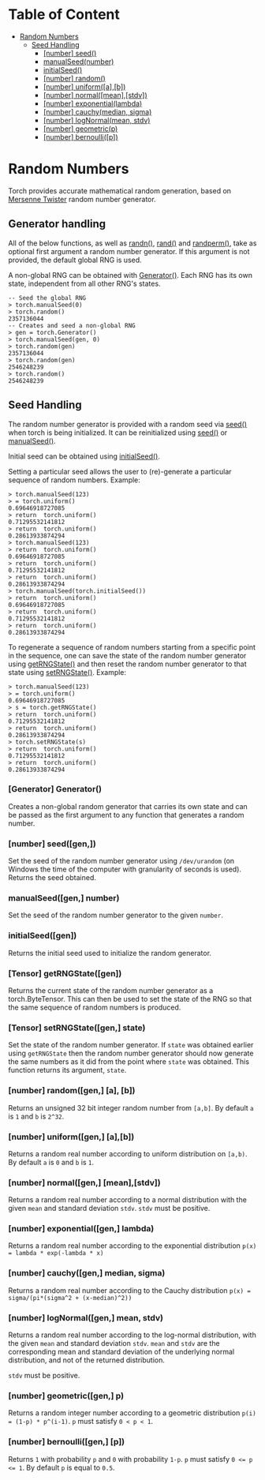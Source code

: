 <!-- START doctoc generated TOC please keep comment here to allow auto update -->
<!-- DON'T EDIT THIS SECTION, INSTEAD RE-RUN doctoc TO UPDATE -->
# Table of Content

- [Random Numbers](#random-numbers)
  - [Seed Handling](#seed-handling)
    - [[number] seed()](#number-seed)
    - [manualSeed(number)](#manualseednumber)
    - [initialSeed()](#initialseed)
    - [[number] random()](#number-random)
    - [[number] uniform([a],[b])](#number-uniformab)
    - [[number] normal([mean],[stdv])](#number-normalmeanstdv)
    - [[number] exponential(lambda)](#number-exponentiallambda)
    - [[number] cauchy(median, sigma)](#number-cauchymedian-sigma)
    - [[number] logNormal(mean, stdv)](#number-lognormalmean-stdv)
    - [[number] geometric(p)](#number-geometricp)
    - [[number] bernoulli([p])](#number-bernoullip)

<!-- END doctoc generated TOC please keep comment here to allow auto update -->

<a name="torch.random.dok"></a>
# Random Numbers #

Torch provides accurate mathematical random generation, based on
[Mersenne Twister](http://www.math.sci.hiroshima-u.ac.jp/~m-mat/MT/emt.html)
random number generator.

<a name=":torch.gen.dok"></a>
## Generator handling ##

All of the below functions, as well as [randn()](maths.md#torch.randn),
[rand()](maths.md#torch.rand) and [randperm()](maths.md#torch.randperm),
take as optional first argument a random number generator.
If this argument is not provided, the default global RNG is used.

A non-global RNG can be obtained with [Generator()](#torch.Generator).
Each RNG has its own state, independent from all other RNG's states.

```
-- Seed the global RNG
> torch.manualSeed(0)
> torch.random()
2357136044
-- Creates and seed a non-global RNG
> gen = torch.Generator()
> torch.manualSeed(gen, 0)
> torch.random(gen)
2357136044
> torch.random(gen)
2546248239
> torch.random()
2546248239
```

<a name=":torch.seed.dok"></a>
## Seed Handling ##

The random number generator is provided with a random seed via
[seed()](#torch.seed) when torch is being initialized. It can be
reinitialized using [seed()](#torch.seed) or [manualSeed()](#torch.manualSeed).

Initial seed can be obtained using [initialSeed()](#torch.initialSeed).

Setting a particular seed allows the user to (re)-generate a particular sequence
of random numbers. Example:

```
> torch.manualSeed(123)
> = torch.uniform()
0.69646918727085
> return  torch.uniform()
0.71295532141812
> return  torch.uniform()
0.28613933874294
> torch.manualSeed(123)
> return  torch.uniform()
0.69646918727085
> return  torch.uniform()
0.71295532141812
> return  torch.uniform()
0.28613933874294
> torch.manualSeed(torch.initialSeed())
> return  torch.uniform()
0.69646918727085
> return  torch.uniform()
0.71295532141812
> return  torch.uniform()
0.28613933874294
```

To regenerate a sequence of random numbers starting from a specific point
in the sequence, one can save the state of the random number generator
using [getRNGState()](#torch.getRNGState) and then reset the random number
generator to that state using [setRNGState()](#torch.setRNGState). Example:

```
> torch.manualSeed(123)
> = torch.uniform()
0.69646918727085
> s = torch.getRNGState()
> return  torch.uniform()
0.71295532141812
> return  torch.uniform()
0.28613933874294
> torch.setRNGState(s)
> return  torch.uniform()
0.71295532141812
> return  torch.uniform()
0.28613933874294
```

<a name="torch.Generator"></a>
### [Generator] Generator() ###

Creates a non-global random generator that carries its own state and can be
passed as the first argument to any function that generates a random number.

<a name="torch.seed"></a>
### [number] seed([gen,]) ###

Set the seed of the random number generator using `/dev/urandom`
(on Windows the time of the computer with granularity of seconds is used).
Returns the seed obtained.

<a name="torch.manualSeed"></a>
### manualSeed([gen,] number) ###

Set the seed of the random number generator to the given `number`.

<a name="torch.initialSeed"></a>
### initialSeed([gen]) ###

Returns the initial seed used to initialize the random generator.

<a name="torch.getRNGState"></a>
### [Tensor] getRNGState([gen]) ###
Returns the current state of the random number generator as a torch.ByteTensor.
This can then be used to set the state of the RNG so that the same sequence of
random numbers is produced.

<a name="torch.setRNGState"></a>
### [Tensor] setRNGState([gen,] state) ###
Set the state of the random number generator. If `state` was obtained earlier
using `getRNGState` then the random number generator should now generate the
same numbers as it did from the point where `state` was obtained. This function
returns its argument, `state`.

<a name="torch.random"></a>
### [number] random([gen,] [a], [b]) ###

Returns an unsigned 32 bit integer random number from `[a,b]`. By default `a` is `1` and `b` is `2^32`.

<a name="torch.uniform"></a>
### [number] uniform([gen,] [a],[b]) ###

Returns a random real number according to uniform distribution on `[a,b)`. By default `a` is `0` and `b` is `1`.

<a name="torch.normal"></a>
### [number] normal([gen,] [mean],[stdv]) ###

Returns a random real number according to a normal distribution with the given `mean` and standard deviation `stdv`.
`stdv` must be positive.

<a name="torch.exponential"></a>
### [number] exponential([gen,] lambda) ###

Returns a random real number according to the exponential distribution
`p(x) = lambda * exp(-lambda * x)`

<a name="torch.cauchy"></a>
### [number] cauchy([gen,] median, sigma) ###

Returns a random real number according to the Cauchy distribution
`p(x) = sigma/(pi*(sigma^2 + (x-median)^2))`

<a name="torch.logNormal"></a>
### [number] logNormal([gen,] mean, stdv) ###

Returns a random real number according to the log-normal distribution, with
the given `mean` and standard deviation `stdv`.
`mean` and `stdv` are the corresponding mean and standard deviation of the underlying normal distribution, 
and not of the returned distribution.

`stdv` must be positive.

<a name="torch.geometric"></a>
### [number] geometric([gen,] p) ###

Returns a random integer number according to a geometric distribution
`p(i) = (1-p) * p^(i-1)`. `p` must satisfy `0 < p < 1`.

<a name="torch.bernoulli"></a>
### [number] bernoulli([gen,] [p]) ###

Returns `1` with probability `p` and `0` with probability `1-p`. `p` must satisfy `0 <= p <= 1`.
By default `p` is equal to `0.5`.
